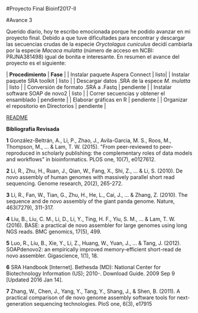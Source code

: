 #Proyecto Final Bioinf2017-II

#Avance 3

Querido diario, hoy te escribo emocionada porque he podido avanzar en mi proyecto final. Debido a que tuve dificultades para encontrar y descargar las secuencias crudas de la especie *Oryctolagus cuniculus* decidí cambiarla por la especie *Macaca mulatta* (número de acceso en NCBI: PRJNA381498) igual de bonita e interesante. 
En resumen el avance del proyecto es el siguiente:

| **Procedimiento** | **Fase** |
| Instalar paquete Aspera Connect | listo|
| Instalar paquete SRA toolkit | listo |
| Descargar datos .SRA de la espece *M. mulatta* | listo | 
| Conversión de formato .SRA a .Fastq | pendiente |
| Instalar software SOAP de novo2 | listo |
| Correr secuencias y obtener el ensamblado | pendiente |
| Elaborar gráficas en R | pendiente |
| Organizar el repositorio en Directorios | pendiente |

[README](https://github.com/ecanos/Proyecto-final/blob/master/README.md)

**Bibliografía Revisada**

**1** González-Beltrán, A., Li, P., Zhao, J., Avila-Garcia, M. S., Roos, M., Thompson, M., ... & Lam, T. W. (2015). "From peer-reviewed to peer-reproduced in scholarly publishing: the complementary roles of data models and workflows" in bioinformatics. PLOS one, 10(7), e0127612.

**2** Li, R., Zhu, H., Ruan, J., Qian, W., Fang, X., Shi, Z., ... & Li, S. (2010). De novo assembly of human genomes with massively parallel short read sequencing. Genome research, 20(2), 265-272.

**3** Li, R., Fan, W., Tian, G., Zhu, H., He, L., Cai, J., ... & Zhang, Z. (2010). The sequence and de novo assembly of the giant panda genome. Nature, 463(7279), 311-317.

**4** Liu, B., Liu, C. M., Li, D., Li, Y., Ting, H. F., Yiu, S. M., ... & Lam, T. W. (2016). BASE: a practical de novo assembler for large genomes using long NGS reads. BMC genomics, 17(5), 499.

**5** Luo, R., Liu, B., Xie, Y., Li, Z., Huang, W., Yuan, J., ... & Tang, J. (2012). SOAPdenovo2: an empirically improved memory-efficient short-read de novo assembler. Gigascience, 1(1), 18.

**6** SRA Handbook [Internet]. Bethesda (MD): National Center for Biotechnology Information (US); 2010-. Download Guide. 2009 Sep 9 [Updated 2016 Jan 14].

**7** Zhang, W., Chen, J., Yang, Y., Tang, Y., Shang, J., & Shen, B. (2011). A practical comparison of de novo genome assembly software tools for next-generation sequencing technologies. PloS one, 6(3), e17915
